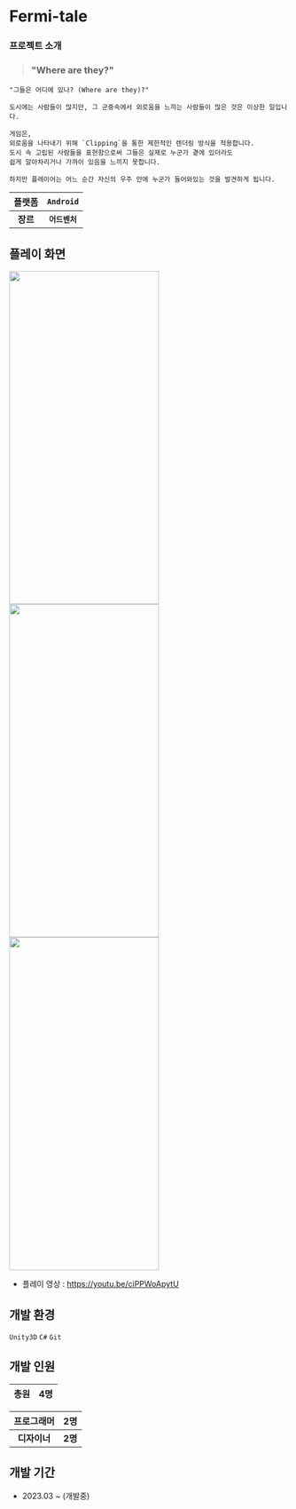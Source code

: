 # Fermi-tale

### 프로젝트 소개
> ### "Where are they?"
  
```
"그들은 어디에 있나? (Where are they)?"

도시에는 사람들이 많지만, 그 군중속에서 외로움을 느끼는 사람들이 많은 것은 이상한 일입니다.

게임은,
외로움을 나타내기 위해 `Clipping`을 통한 제한적인 렌더링 방식을 적용합니다.
도시 속 고립된 사람들을 표현함으로써 그들은 실제로 누군가 곁에 있더라도
쉽게 알아차리거나 가까이 있음을 느끼지 못합니다.

하지만 플레이어는 어느 순간 자신의 우주 안에 누군가 들어와있는 것을 발견하게 됩니다.
```
  
|     플랫폼     |     `Android`     |
| :-------------: | :------------------: |
| **장르** | **`어드벤처`** |

## 플레이 화면
<img src="https://github.com/Fouractal/Fermi-tale/assets/77562357/7327a208-d9b8-43e6-a82e-7db958c61579"  width="270px" height="600px"/>  
<img src="https://github.com/Fouractal/Fermi-tale/assets/77562357/0553e788-8d5c-40c3-8f76-7fe20f0e62c4"  width="270px" height="600px"/>  
<img src="https://github.com/Fouractal/Fermi-tale/assets/77562357/29569bfe-ecb9-416d-8425-5aee8a707ab0"  width="270px" height="600px"/>  

- 플레이 영상 : https://youtu.be/ciPPWoApytU

## 개발 환경
`Unity3D` `C#` `Git`

## 개발 인원
| 총원 |     4명     |
| :-------------: |:-------------: |

|프로그래머 |     2명     |
| :-------------: |:-------------: |
| **디자이너** | **2명** |

## 개발 기간
- 2023.03 ~ (개발중)

